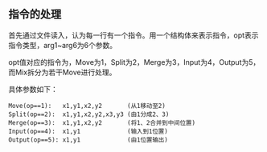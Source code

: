 ## 指令的处理

首先通过文件读入，认为每一行有一个指令。用一个结构体来表示指令，opt表示指令类型，arg1~arg6为6个参数。

opt值对应的指令为，Move为1，Split为2，Merge为3，Input为4，Output为5，而Mix拆分为若干Move进行处理。

具体参数如下：

```
Move(op==1):   x1,y1,x2,y2       (从1移动至2)
Split(op==2):  x1,y1,x2,y2,x3,y3 (由1分成2、3)
Merge(op==3):  x1,y1,x2,y2       (将1、2合并到中间位置)
Input(op==4):  x1,y1             (输入到1位置)
Output(op==5): x1,y1             (由1位置输出)
```
